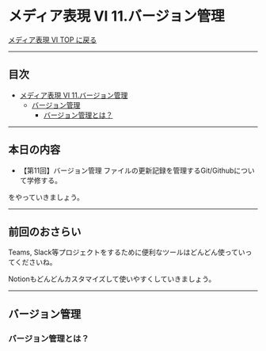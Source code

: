 # メディア表現 VI 11.バージョン管理

[メディア表現 VI TOP に戻る](./index.md)

---

## 目次<!-- omit in toc -->

- [メディア表現 VI 11.バージョン管理](#メディア表現-vi-11バージョン管理)
  - [バージョン管理](#バージョン管理)
    - [バージョン管理とは？](#バージョン管理とは)

---


## 本日の内容<!-- omit in toc -->
- 【第11回】バージョン管理 ファイルの更新記録を管理するGit/Githubについて学修する。

をやっていきましょう。

---
## 前回のおさらい<!-- omit in toc -->
Teams, Slack等プロジェクトをするために便利なツールはどんどん使っていってくださいね。

Notionもどんどんカスタマイズして使いやすくしていきましょう。

---
## バージョン管理
### バージョン管理とは？
